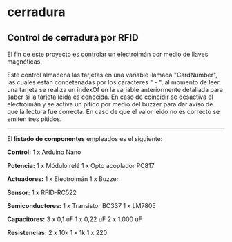 # cerradura
Control de cerradura por RFID
-----------------------------------------------------------------------------------------
El fin de este proyecto es controlar un electroimán por medio de llaves magnéticas.

Este control almacena las tarjetas en una variable llamada "CardNumber", las cuales están concetenadas por los caracteres " - ", al momento de leer una tarjeta se realiza un indexOf en la variable anteriormente detallada para saber si la tarjeta leida es conocida. En caso de coincidir se desactiva el electroimán y se activa un pitido por medio del buzzer para dar aviso de que la lectura fue correcta. En caso de que el valor leido no es correcto se emiten tres pitidos.

-----------------------------------------------------------------------------------------
El **listado de componentes** empleados es el siguiente:

**Control:**
  1 x Arduino Nano

**Potencia:**
  1 x Módulo relé
  1 x Opto acoplador PC817

**Actuadores:**
  1 x Electroimán
  1 x Buzzer

**Sensor:**
  1 x RFID-RC522

**Semiconductores:**
  1 x Transistor BC337
  1 x LM7805

**Capacitores:**
  3 x 0,1 uF
  1 x 0,22 uF
  2 x 1.000 uF

**Resistencias:**
  2 x 10k
  1 x 1k
  1 x 220
